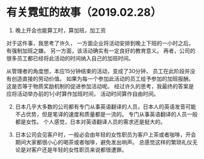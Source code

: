 # 有关霓虹的故事（2019.02.28）
1. 晚上开会也能算工时，算加班，加工资

对于这件事，我思考了许久，
一方面企业将活动安排到晚上下班的一小时之后，有强制加班之嫌。
另一方面，该活动确实有一定良好的教育意义。
再者，公司的很多员工都已经将此活动的时间纳入自己的加班时间。

从管理者的角度想，本应15分钟结束的活动，变成了30分钟，
员工在此阶段并没有创造直接的劳动价值。
如果为每一个参加此活动的员工给予参加的加班报酬。
这是否等于物质奖励机制的促进参加活动呢。
经过许久的思考，我最终的答案是应将活动举办前的1小时算作加班时间，
活动时间算作自由时间。

2. 日本几乎大多数的公司都有专门从事英语翻译的人员，日本人的英语发音可能不占优势，但是笔译的速度和质量都是一流的。
专门从事英语翻译的人员一般都是女性。
个人感觉，日本对英语翻译人员的需求还是挺大的。

3. 日本公司会见客户时，一般必会由年轻的女性职员为客户上茶或者咖啡，开会期间大家都很小心的喝茶或者咖啡，避免发出响声。
总感觉这样的繁琐礼仪无论是对客户还是年轻的女性职员来说都很遭罪。
 










































